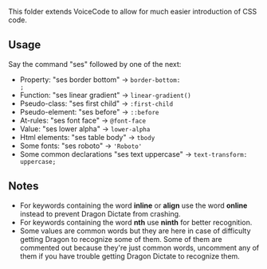 This folder extends VoiceCode to allow for much easier introduction of CSS code.

## Usage
Say the command "ses" followed by one of the next:
  - Property: "ses border bottom" -> <code>border-bottom: ;</code>
  - Function: "ses linear gradient" -> <code>linear-gradient()</code>
  - Pseudo-class: "ses first child" -> <code>:first-child</code>
  - Pseudo-element: "ses before" -> <code>::before</code>
  - At-rules: "ses font face" -> <code>@font-face </code>
  - Value: "ses lower alpha" -> <code>lower-alpha</code>
  - Html elements: "ses table body" -> <code>tbody</code>
  - Some fonts: "ses roboto" -> <code>'Roboto'</code>
  - Some common declarations "ses text uppercase" -> <code>text-transform: uppercase;</code>

## Notes
- For keywords containing the word **inline** or **align** use the word **online** instead to prevent Dragon Dictate from crashing.
- For keywords containing the word **nth** use **ninth** for better recognition.
- Some values are common words but they are here in case of difficulty getting Dragon to recognize some of them. Some of them are commented out because they're just common words, uncomment any of them if you have trouble getting Dragon Dictate to recognize them.
